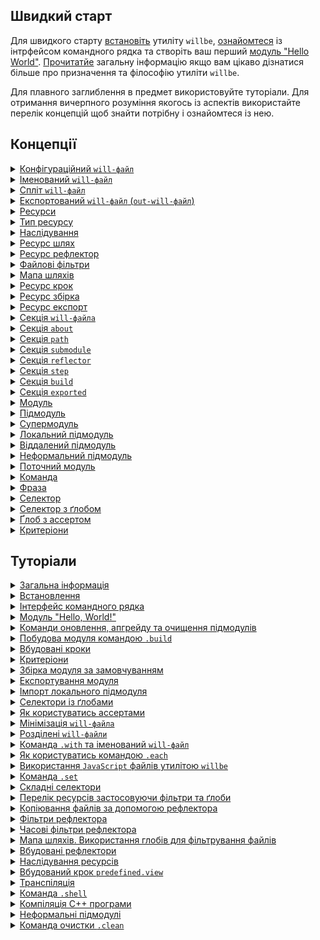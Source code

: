 ## Швидкий старт

Для швидкого старту [встановіть](<./tutorial/Instalation.md>) утиліту `willbe`, [ознайомтеся](<./tutorial/CLI.md>) із інтрфейсом командного рядка та створіть ваш перший [модуль "Hello World"](<./tutorial/HelloWorld.md>). [Прочитатйе](<./tutorial/Abstract.md>) загальну інформацію якщо вам цікаво дізнатися більше про призначення та філософію утиліти `willbe`.

Для плавного заглиблення в предмет використовуйте туторіали. Для отримання вичерпного розуміння якогось із аспектів використайте перелік концепцій щоб знайти потрібну і ознайомтеся із нею.

## Концепції

<details><summary><a href="./concept/WillFile.md">
      Конфігураційний <code>will-файл</code>
  </a></summary>
  Конфігураційний файл для опису та збірки модуля. Кожен формальний модуль має такий файл.
</details>
<details><summary><a href="./concept/WillFileNamedAndSplit.md#Іменований-will-файл">
      Іменований <code>will-файл</code>
  </a></summary>
  Вид <code>will-файла</code>, що має не стандартне ім'я файлу. Дозволяє мати більше одного модуля із різними іменами файлів в одній директорії.
</details>
<details><summary><a href="./concept/WillFileNamedAndSplit.md#Спліт-will-файл">
      Спліт <code>will-файл</code>
  </a></summary>
  Розділення <code>will-файла</code> на два файла - для імпорту та експорту модуля. Дозволяє розробнику розділити дані для побудови модуля і дані для використання цього модуля іншими модулями.
</details>
<details><summary><a href="./concept/WillFileExported.md#експортований-will-файл-out-will-файл">
      Експортований <code>will-файл</code> (<code>out-will-файл</code>)
  </a></summary>
  <code>Out-will-файл</code> - різновид <code>will-файла</code> згенерованого утилітою при експортуванні модуля. Інші модулі можуть використати даний модуль імортувавши його <code>out-will-файл</code>.
</details>
<details><summary><a href="./concept/Structure.md#Ресурси">
      Ресурси
  </a></summary>
  Структурна і функціональна одиниця <code>will-файла</code>. Ресурси одного типу зібрані в одній секції.
</details>
<details><summary><a href="./concept/Structure.md#Тип-ресурсу">
      Тип ресурсу
  </a></summary>
  Функціональність пов'язана із групою ресурсів, обмежена призначенням. Приклад того які бувать типи ресурів: шлях, підмодуль, крок, збірка. Кожен тип ресурів має власне призначення і обробляється утилітою по-різному.
</details>
<details><summary><a href="./concept/Inheritance.md">
      Наслідування
  </a></summary>
  Принцип опису модуля, згідно якого ресурс <code>will-файла</code> здатний використовувати (наслідувати) значення полів інших ресурсів того ж типу.
</details>
<details><summary><a href="./concept/ResourcePath.md#Ресурс-шлях">
      Ресурс шлях
  </a></summary>
  Ресурс для визначення файлової структури модуля, що містить шляхи до файлів. Шляхи розміщаються в секції <code>path</code>.
</details>
<details><summary><a href="./concept/ResourceReflector.md#Ресурс-рефлектор">
      Ресурс рефлектор
  </a></summary>
  Ресурс секції <code>reflector</code>, спосіб опису множини файлів для виконання якоїсь операції над ними.
</details>
<details><summary><a href="./concept/ReflectorFileFilter.md">
      Файлові фільтри
  </a></summary>
  Спосіб опису умов відбору необхідних для виконання деякої операції файлів. Рефлектор містить два фільтра файлів: <code>src</code> та <code>dst</code>.
</details>
<details><summary><a href="./concept/ResourceReflector.md#Мапа-шляхів">
      Мапа шляхів
  </a></summary>
  Поле рефлектора та спосіб опису множини файлів, котрий дозволяє включити в неї безліч файлів і виключити із неї не потрібні файли за допомогою умов виключення та ґлобів. рефлектора.
</details>
<details><summary><a href="./concept/ResourceStep.md#Ресурс крок">
      Ресурс крок
  </a></summary>
  Інструкції по побудові модуля. Описують операції та бажаний результат. Збірки складаються із кроків.
</details>
<details><summary><a href="./concept/ResourceBuild.md#Ресурс-збірка">
      Ресурс збірка
  </a></summary>
  Послідовність і умови виконання процедур побудови модуля. При виконанні команди <code>will .build</code> розробник має вказати збірку, яку хоче зібрати, однозначно вибравши одну по імені або по умовам вибірки.
</details>
<details><summary><a href="./concept/ResourceBuild.md#Ресурс-експорт">
      Ресурс експорт
  </a></summary>
  Особливий вид збірки необхідний для використання даного модуля іншими розробниками та модулями. Результатом експортування модуля є згенеровані файли, зокерма <code>out-will-file</code> та архів.
</details>
<details><summary><a href="./concept/Structure.md#Секція-will-файла">
      Секція <code>will-файла</code>
  </a></summary>
  Вища структурна одиниця <code>will-файла</code>, яка складається з ресурсів одного типу або полів, що описують даний модуль.
</details>
<details><summary><a href="./concept/SectionAbout.md">
      Секція <code>about</code>
  </a></summary>
  Секція містить описову інформація про модуль.
</details>
<details><summary><a href="./concept/ResourcePath.md#Секція-path">
      Секція <code>path</code>
  </a></summary>
  Секція містить перелік шляхів модуля для швидкого орієнтування в його файловій структурі.
</details>
<details><summary><a href="./concept/SectionSubmodule.md">
      Секція <code>submodule</code>
  </a></summary>
  Секція містить інформацію про підмодулі.
</details>
<details><summary><a href="./concept/ResourceReflector.md#Секція-reflector">
      Секція <code>reflector</code>
  </a></summary>
  Секція містить рефлектори - ресурси для виконання операцій над групами файлів.
</details>
<details><summary><a href="./concept/ResourceStep.md#Секція-step">
      Секція <code>step</code>
  </a></summary>
  Секція містить кроки, які можуть бути застосовані збіркою для побудови модуля.
</details>
<details><summary><a href="./concept/ResourceBuild.md#Секція-build">
      Секція <code>build</code>
  </a></summary>
  Ресурси секції (збірки) описують послідовність і умови виконання процедур створення модуля.
</details>
<details><summary><a href="./concept/SectionExported.md">
      Секція <code>exported</code>
  </a></summary>
  Секція <code>out-will-файла</code>, програмно генерується при експортуванні модуля, містить перелік всіх експортованих файлів та використовується при імпортуванні даного модуля іншим.
</details>
<details><summary><a href="./concept/Module.md#Модуль">
      Модуль
  </a></summary>
  Модулем називається сукупність файлів, які описані в <code>will-файлi</code>.
</details>
<details><summary><a href="./concept/Module.md#Підмодуль">
      Підмодуль
  </a></summary>
  Окремий модуль з власним конфігураційним <code>will-файлом</code>, який використовується іншим модулем (супермодулем).
</details>
<details><summary><a href="./concept/Module.md#Супермодуль">
      Супермодуль
  </a></summary>
  Модуль, який включає в себе інші модулі (підмодулі).
</details>
<details><summary><a href="./concept/SubmodulesLocalAndRemote.md#Локальний-підмодуль">
      Локальний підмодуль
  </a></summary>
  Підмодуль, який розташовується на машині користувача.
</details>
<details><summary><a href="./concept/SubmodulesLocalAndRemote.md#Віддалений-підмодуль">
      Віддалений підмодуль
  </a></summary>
  Модуль, який знаходиться на віддаленому сервері, для використання завантажується на локальну машину.
</details>
<details><summary><a href="./concept/SubmoduleInformal.md">
      Неформальний підмодуль
  </a></summary>
  Група файлів, що не розповсюджується із <code>will-файлом</code>. Для такого підмодуля можливо створити <code>will-файл</code> та експортувати його самостійно.
</details>
<details><summary><a href="./concept/ModuleCurrent.md">
      Поточний модуль
  </a></summary>
  Модуль відносно якого виконуються операції. За замовчуванням цей модуль завантажується із файла <code>.will.yml</code> поточної директорії або із пари файлів <code>.im.will.yml</code> та <code>.ex.will.yml</code>.
</details>
<details><summary><a href="./concept/Command.md#Команда">
      Команда
  </a></summary>
  Рядок що містить фразу для позначення наміру розробника і дії, котрі будуть виконані утилітою по її введенні. Вводиться в інтерфейс командного рядка розробником.
</details>
<details><summary><a href="./concept/Command.md#Фраза">
      Фраза
  </a></summary>
  Слово або декілька слів, відокремлених крапкою, позначає команду, яку має виконати утиліта.
</details>
<details><summary><a href="./concept/Selector.md#Селектор">
      Селектор
  </a></summary>
  Рядок-посилання на ресурс або декілька ресурсів модуля.
</details>
<details><summary><a href="./concept/Selector.md#Селектор-з-ґлобом">
      Селектор з ґлобом
  </a></summary>
  Селектор, який для вибору ресурсу використовує пошукові шаблони - ґлоби.
</details>
<details><summary><a href="./concept/Selector.md#Ґлоб-з-ассертом">
      Ґлоб з ассертом  
  </a></summary>
  Спеціальна синтаксична конструкція, що додається до ґлоба для обмеження кількості ресурсів, що мають бути знайдені селектором із цим ґлобом.
</details>
<details><summary><a href="./concept/Criterions.md">
      Критеріони
  </a></summary>
  Елемент порівняння для відбору ресурсів.
</details>

## Туторіали

<details><summary><a href="./tutorial/Abstract.md">
      Загальна інформація
  </a></summary>
  Загальна інформація. Чим утиліта <code>willbe</code> є і чим вона не являється.
</details>
<details><summary><a href="./tutorial/Installation.md">
      Встановлення
  </a></summary>
  Процедура встановлення утиліти <code>willbe</code>.
</details>
<details><summary><a href="./tutorial/CLI.md">
      Інтерфейс командного рядка
  </a></summary>
  Як користуватися інтерфейсом командного рядка утиліти <code>willbe</code>. Застосування команд <code>.help</code> та <code>.list</code>.
</details>
<details><summary><a href="./tutorial/HelloWorld.md">
      Модуль "Hello, World!"
  </a></summary>
  Створення модуля "Hello, World!". Завантаження віддаленого підмодуля.
</details>
<details><summary><a href="./tutorial/CommandsSubmodules.md">
      Команди оновлення, апгрейду та очищення підмодулів
  </a></summary>
  Команди оновлення підмодулів, апгрейду підмодулів автоматизовним перезаписом <code>will-файла</code> та очищення модуля.
</details>
<details><summary><a href="./tutorial/Build.md">
      Побудова модуля командою <code>.build</code>
  </a></summary>
  Запуск окремих збірок модуля для його побудови.
</details>
<details><summary><a href="./tutorial/StepsPredefined.md">
      Вбудовані кроки
  </a></summary>
  Як користуватись вбудованими кроками для роботи з віддаленими підмодулями.
</details>
<details><summary><a href="./tutorial/Criterions.md">
      Критеріони
  </a></summary>
  Як використовувати критеріони для відбору ресурсів.
</details>
<details><summary><a href="./tutorial/CriterionDefault.md">
      Збірка модуля за замовчуванням
  </a></summary>
  Як побудувати збірку, що запускається без явного указання аргумента команди <code>.build</code>.
</details>
<details><summary><a href="./tutorial/ModuleExport.md">
      Експортування модуля
  </a></summary>
  Експортування модуля для перевикористання його іншим розробником або модулем.
</details>
<details><summary><a href="./tutorial/SubmodulesLocal.md">
      Імпорт локального підмодуля
  </a></summary>
  Використання локального підмодуля із іншого модуля (супермодуля).
</details>
<details><summary><a href="./tutorial/SelectorsWithGlob.md">
      Селектори із ґлобами
  </a></summary>
  Як користуватись селекторами з ґлобами.
</details>
<details><summary><a href="./tutorial/AssertsUsing.md">
      Як користуватись ассертами
  </a></summary>
  Як ассерти допомогають зменшити кількість помилок при розробці.
</details>
<details><summary><a href="./tutorial/WillFileMinimization.md">
      Мінімізація <code>will-файла</code>
  </a></summary>
  Як мінімізувати <code>will-файл</code> за допомогою розгортання критеріонами із множинними значеннями.
</details>
<details><summary><a href="./tutorial/WillFileSplit.md">
      Розділені <code>will-файли</code>
  </a></summary>
  Як створити та використовувати модуль із розділеними <code>will-файлами</code>.
</details>
<details><summary><a href="./tutorial/WillFileNamed.md">
      Команда <code>.with</code> та іменований <code>will-файл</code>
  </a></summary>
  Як використовувати команду <code>.with</code>? Що таке іменований <code>will-файл</code>?
</details>
<details><summary><a href="./tutorial/CommandEach.md">
      Як користуватись командою <code>.each</code>
  </a></summary>
  Команда <code>.each</code> для виконання одної дії для багатьох модулів чи підмодулів.
</details>
<details><summary><a href="./tutorial/StepJS.md">
      Використання <code>JavaScript</code> файлів утилітою <code>willbe</code>
  </a></summary>
  Як використовувати <code>JavaScript</code> файли в утиліті <code>willbe</code> для виконання складних сценаріїв побудови.
</details>
<details><summary><a href="./tutorial/CommandSet.md">
    Команда <code>.set</code>
</a></summary>
  Як користуватись командою <code>.set</code> для зміни станів утиліти, наприклад, для зміни рівня вербальності.
</details>
<details><summary><a href="./tutorial/SelectorComposite.md">
      Складні селектори
  </a></summary>
  Використання складних селекторів для відбору ресурсів із підмодулів.
</details>
<details><summary><a href="./tutorial/CommandsListSearch.md">
      Перелік ресурсів застосовуючи фільтри та ґлоби
  </a></summary>
  Як побудувати запит до утиліти та отримати перелік ресурсів застосовуючи фільтри та ґлоби.
</details>
<details><summary><a href="./tutorial/ReflectorUsing.md">
      Копіювання файлів за допомогою рефлектора
  </a></summary>
  Копіювання файлів за допомогою рефлектора, поле <code>recursive</code> рефлектора.
</details>
<details><summary><a href="./tutorial/ReflectorFilters.md">
      Фільтри рефлектора
  </a></summary>
  Використання фільтрів рефлектора для відбору файлів для копіювання.
</details>
<details><summary><a href="./tutorial/ReflectorTimeFilters.md">
      Часові фільтри рефлектора
  </a></summary>
  Як користуватись фільтрами відбору файлів по часу.
</details>
<details><summary><a href="./tutorial/ReflectorMapPaths.md">
      Мапа шляхів. Використання глобів для фільтрування файлів
  </a></summary>
  Як формуються шляхи рефлекторів та як управляти доступом до файлів і директорій в рефлекторі.
</details>
<details><summary><a href="./tutorial/ReflectorsPredefined.md">
      Вбудовані рефлектори
  </a></summary>
  Використання вбудованих рефлекторів для розбиття на версію для відлагодження і для релізу. Побудова мультизбірок.
</details>
<details><summary><a href="./tutorial/ResourceInheritance.md">
      Наслідування ресурсів
  </a></summary>
  Як користуватись наслідуванням ресурсів для перевикористання даних.
</details>
<details><summary><a href="./tutorial/StepView.md">
      Вбудований крок <code>predefined.view</code>
  </a></summary>
  Використання вбудованого кроку <code>predefined.view</code> для перегляду файлів.
</details>
<details><summary><a href="./tutorial/StepTranspile.md">
      Транспіляція
  </a></summary>
  Використання вбудованого кроку <code>predefined.transpile</code> для транспіляції <code>JavaScript</code> файлів або їх конкатенації.
</details>
<details><summary><a href="./tutorial/CommandShell.md">
      Команда <code>.shell</code>
  </a></summary>
  Команда для виклику зовнішніх програм утилітою <code>willbe</code> для вибраних модулів чи підмодулів.
</details>
<details><summary><a href="./tutorial/WillbeAsMake.md">
      Компіляція С++ програми
  </a></summary>
  Використання утиліти <code>willbe</code> для компіляції С++ програми.
</details>
<details><summary><a href="./tutorial/SubmoduleInformal.md">
      Неформальні підмодулі
  </a></summary>
  Імпортування неформальних підмодулів.
</details>
<details><summary><a href="./tutorial/CommandClean.md">
      Команда очистки <code>.clean</code>
  </a></summary>
  Використання команди <code>.clean</code> для очистки згенерованих та тимчасових файлів.
</details>
